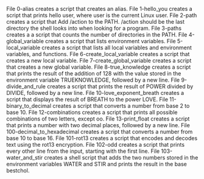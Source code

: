 File 0-alias creates a script that creates an alias.
File 1-hello_you creates a script that prints hello user, where user is the current Linux user.
File 2-path creates a script that Add /action to the PATH. /action should be the last directory the shell looks into when looking for a program.
File 3-paths creates a  a script that counts the number of directories in the PATH.
File 4-global_variable creates a script that lists environment variables.
File 5-local_variable creates a script that lists all local variables and environment variables, and functions.
File 6-create_local_variable creates a script that creates a new local variable.
File 7-create_global_variable creates a script that creates a new global variable.
File 8-true_knowledge creates a script that prints the result of the addition of 128 with the value stored in the environment variable TRUEKNOWLEDGE, followed by a new line.
File 9-divide_and_rule creates a script that prints the result of POWER divided by DIVIDE, followed by a new line.
File 10-love_exponent_breath creates a script that displays the result of BREATH to the power LOVE.
File 11-binary_to_decimal creates a script that converts a number from base 2 to base 10.
File 12-combinations creates a script that prints all possible combinations of two letters, except oo.
File 13-print_float creates a script that prints a number with two decimal places, followed by a new line.
File 100-decimal_to_hexadecimal creates a script that converts a number from base 10 to base 16.
File 101-rot13 creates a script that encodes and decodes text using the rot13 encryption.
File 102-odd creates a script that prints every other line from the input, starting with the first line.
File 103-water_and_stir creates a shell script that adds the two numbers stored in the environment variables WATER and STIR and prints the result in the base bestchol.
